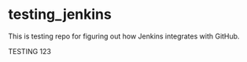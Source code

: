 # testing_jenkins
This is testing repo for figuring out how Jenkins integrates with GitHub.

TESTING 123
